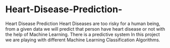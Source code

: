# Heart-Disease-Prediction-
Heart Disease Prediction Heart Diseases are too risky for a human being, from a given data we will predict that person have heart disease or not with the help of Machine Learning. There is a predictive system  In this project we are playing with different Machine Learning Classification Algorithms.
